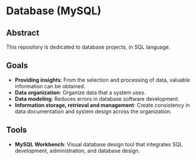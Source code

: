 # Database (MySQL)

## Abstract
This repository is dedicated to database projects, in SQL language.

## Goals
- **Providing insights**: From the selection and processing of data, valuable information can be obtained.
- **Data organization**: Organize data that a system uses.
- **Data modeling**: Reduces errors in database software development.
- **Information storage, retrieval and management**: Create consistency in data documentation and system design across the organization.

## Tools
- **MySQL Workbench**: Visual database design tool that integrates SQL development, administration, and database design.
